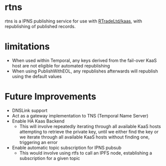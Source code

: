 # rtns

rtns is a IPNS publishing service for use with [RTradeLtd/kaas](https://github.com/RTradeLtd/kaas), with republishing of published records.

# limitations

* When used within Temporal, any keys derived from the fail-over KaaS host are not eligible for automated republishing
* When using PublishWithEOL, any republishes afterwards will republish using the default values

# Future Improvements

* DNSLink support
* Act as a gateway implementation to TNS (Temporal Name Server)
* Enable HA Kaas Backend
  * This will involve repeatedly iterating through all available KaaS hosts attempting to retrieve the private key, until we either find the key or we iterate through all available KaaS hosts without finding one, triggering an error
* Enable automatic topic subscription for IPNS pubsub
  * This would involve using rtfs to call an IPFS node, establishing a subscription for a given topic